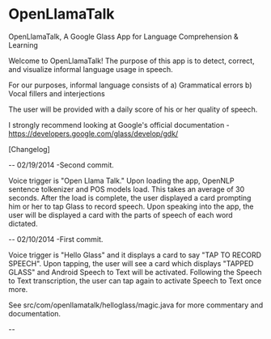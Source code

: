 OpenLlamaTalk
=============

OpenLlamaTalk, A Google Glass App for Language Comprehension &amp; Learning

Welcome to OpenLlamaTalk! The purpose of this app is to detect, correct,
and visualize informal language usage in speech.

For our purposes, informal language consists of
a) Grammatical errors
b) Vocal fillers and interjections

The user will be provided with a daily score of his or her quality of
speech.

I strongly recommend looking at Google's official documentation - https://developers.google.com/glass/develop/gdk/

[Changelog]

--
02/19/2014
-Second commit.

Voice trigger is "Open Llama Talk." Upon loading the app, OpenNLP
sentence tolkenizer and POS models load. This takes an average of 30
seconds. After the load is complete, the user displayed a card prompting
him or her to tap Glass to record speech. Upon speaking into the app,
the user will be displayed a card with the parts of speech of each word
dictated.

--
02/10/2014
-First commit.

Voice trigger is "Hello Glass" and it displays a card to say "TAP TO 
RECORD SPEECH". Upon tapping, the user will see a card which displays
"TAPPED GLASS" and Android Speech to Text will be activated. Following
the Speech to Text transcription, the user can tap again to activate
Speech to Text once more.

See src/com/openllamatalk/helloglass/magic.java for more commentary and documentation.

--
